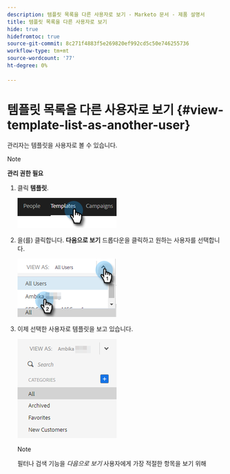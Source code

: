 ```yaml
---
description: 템플릿 목록을 다른 사용자로 보기 - Marketo 문서 - 제품 설명서
title: 템플릿 목록을 다른 사용자로 보기
hide: true
hidefromtoc: true
source-git-commit: 8c271f4883f5e269820ef992cd5c50e746255736
workflow-type: tm+mt
source-wordcount: '77'
ht-degree: 0%

---
```


# 템플릿 목록을 다른 사용자로 보기 {#view-template-list-as-another-user}

관리자는 템플릿을 사용자로 볼 수 있습니다.

>[!NOTE]
>
>**관리 권한 필요**

1. 클릭 **템플릿**.

   ![](assets/view-template-list-as-another-user-1.png)

1. 을(를) 클릭합니다. **다음으로 보기** 드롭다운을 클릭하고 원하는 사용자를 선택합니다.

   ![](assets/view-template-list-as-another-user-2.png)

1. 이제 선택한 사용자로 템플릿을 보고 있습니다.

   ![](assets/view-template-list-as-another-user-3.png)

   >[!NOTE]
   >
   >필터나 검색 기능을 _다음으로 보기_ 사용자에게 가장 적절한 항목을 보기 위해
